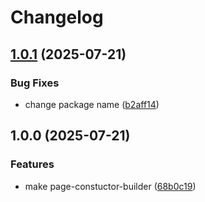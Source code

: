 # Changelog

## [1.0.1](https://github.com/gravity-ui/page-constructor-builder/compare/v1.0.0...v1.0.1) (2025-07-21)


### Bug Fixes

* change package name ([b2aff14](https://github.com/gravity-ui/page-constructor-builder/commit/b2aff14f8b0a2b01fe0c01509c3aef5286190e1e))

## 1.0.0 (2025-07-21)


### Features

* make page-constuctor-builder ([68b0c19](https://github.com/gravity-ui/page-constructor-builder/commit/68b0c19923cdbd9ecc7d4ccb23ba692718b4410a))
